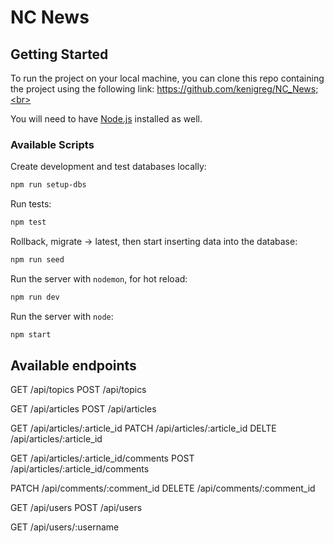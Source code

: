 # NC News

## Getting Started

To run the project on your local machine, you can clone this repo containing the project using the following link: https://github.com/kenigreg/NC_News;<br>

You will need to have [Node.js](https://nodejs.org/en/download/) installed as well.

### Available Scripts

Create development and test databases locally:

```bash
npm run setup-dbs
```

Run tests:

```bash
npm test
```

Rollback, migrate -> latest, then start inserting data into the database:

```bash
npm run seed
```

Run the server with `nodemon`, for hot reload:

```bash
npm run dev
```

Run the server with `node`:

```bash
npm start
```

## Available endpoints

GET /api/topics
POST /api/topics

GET /api/articles
POST /api/articles

GET /api/articles/:article_id
PATCH /api/articles/:article_id
DELTE /api/articles/:article_id

GET /api/articles/:article_id/comments
POST /api/articles/:article_id/comments

PATCH /api/comments/:comment_id
DELETE /api/comments/:comment_id

GET /api/users
POST /api/users

GET /api/users/:username
